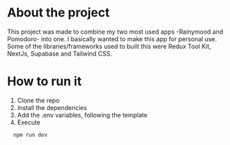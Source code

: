 # About the project

This project was made to combine my two most used apps -Rainymood and Pomodoro- into one. I basically wanted to make this app for personal use. Some of the libraries/frameworks used to built this were Redux Tool Kit, NextJs, Supabase and Tailwind CSS.

# How to run it

1. Clone the repo
1. Install the dependencies
1. Add the .env variables, following the template
1. Execute

```js
  npm run dev
```
